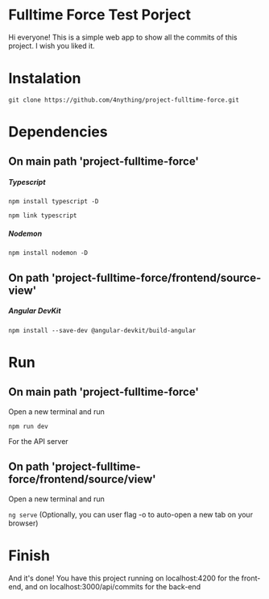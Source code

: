 # Fulltime Force Test Porject

Hi everyone! This is a simple web app to show all the commits of this project. I wish you liked it.

# Instalation
  `git clone https://github.com/4nything/project-fulltime-force.git`
 
# Dependencies

## On main path 'project-fulltime-force'
##### Typescript
`npm install typescript -D`

`npm link typescript`

##### Nodemon
 `npm install nodemon -D`

## On path 'project-fulltime-force/frontend/source-view'
##### Angular DevKit
 `npm install --save-dev @angular-devkit/build-angular`
 
# Run
## On main path 'project-fulltime-force'
Open a new terminal and run

`npm run dev`

For the API server

## On path 'project-fulltime-force/frontend/source/view'
Open a new terminal and run
 
`ng serve` (Optionally, you can user flag -o to auto-open a new tab on your browser)

# Finish
And it's done! You have this project running on localhost:4200 for the front-end, and on localhost:3000/api/commits for the back-end
